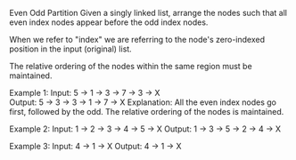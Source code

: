 Even Odd Partition
Given a singly linked list, arrange the nodes such that all even index nodes appear before the odd index nodes.

When we refer to "index" we are referring to the node's zero-indexed position in the input (original) list.

The relative ordering of the nodes within the same region must be maintained.

Example 1:
Input:  5 -> 1 -> 3 -> 7 -> 3 -> X  
Output: 5 -> 3 -> 3 -> 1 -> 7 -> X 
Explanation: All the even index nodes go first, followed by the odd. The relative ordering of the nodes is maintained.

Example 2:
Input:  1 -> 2 -> 3 -> 4 -> 5 -> X
Output: 1 -> 3 -> 5 -> 2 -> 4 -> X

Example 3:
Input:  4 -> 1 -> X
Output: 4 -> 1 -> X
